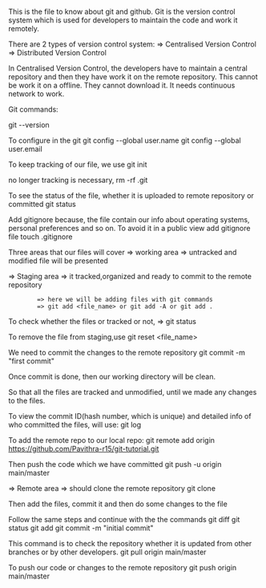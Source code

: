 This is the file to know about git and github.
Git is the version control system which is used for developers to maintain the code and work it remotely.

There are 2 types of version control system:
=> Centralised Version Control
=> Distributed Version Control 

In Centralised Version Control, the developers have to maintain a central repository and then they have work it on the remote repository. This cannot be work it on a offline. They cannot download it. It needs continuous network to work.


Git commands:

git --version

To configure in the git
git config --global user.name
git config --global user.email

To keep tracking of our file, we use
git init

no longer tracking is necessary,
rm -rf .git

To see the status of the file, whether it is uploaded to remote repository or committed 
git status

Add gitignore because, the file contain our info about operating systems, personal preferences and so on. To avoid it in a public view add gitignore file
touch .gitignore


Three areas that our files will cover
=> working area => untracked and modified file will be presented

=> Staging area => it tracked,organized and ready to commit to the remote repository

			=> here we will be adding files with git commands
			=> git add <file_name> or git add -A or git add .

To check whether the files or tracked or not, => git status

To remove the file from staging,use
git reset <file_name>

We need to commit the changes to the remote repository 
git commit -m "first commit"

Once commit is done, then our working directory will be clean. 

So that all the files are tracked and unmodified, until we made any changes to the files.

To view the commit ID(hash number, which is unique) and detailed info of who committed the files, will use:
git log

To add the remote repo to our local repo:
git remote add origin https://github.com/Pavithra-r15/git-tutorial.git

Then push the code which we have committed
git push -u origin main/master

=> Remote area => should clone the remote repository
				git clone <url>

Then add the files, commit it and then do some changes to the file

Follow the same steps and continue with the the commands
git diff
git status
git add
git commit -m "initial commit" 

This command is to check the repository whether it is updated from other branches or by other developers.
git pull origin main/master

To push our code or changes to the remote repository 
git push origin main/master 










